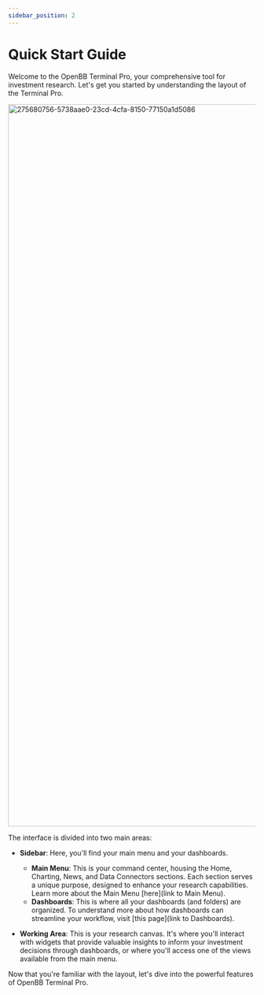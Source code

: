 ```yaml
---
sidebar_position: 2
---
```


# Quick Start Guide

Welcome to the OpenBB Terminal Pro, your comprehensive tool for investment research. Let's get you started by understanding the layout of the Terminal Pro.

<img width="1467" alt="275680756-5738aae0-23cd-4cfa-8150-77150a1d5086" src="https://github.com/OpenBB-finance/OpenBBTerminal/assets/25267873/c4a53275-5182-4e9a-a39f-ecb7604dd821"/>

The interface is divided into two main areas:

* **Sidebar**: Here, you'll find your main menu and your dashboards.

  * **Main Menu**: This is your command center, housing the Home, Charting, News, and Data Connectors sections. Each section serves a unique purpose, designed to enhance your research capabilities. Learn more about the Main Menu [here](link to Main Menu).
  * **Dashboards**: This is where all your dashboards (and folders) are organized. To understand more about how dashboards can streamline your workflow, visit [this page](link to Dashboards).

* **Working Area**: This is your research canvas. It's where you'll interact with widgets that provide valuable insights to inform your investment decisions through dashboards, or where you'll access one of the views available from the main menu.

Now that you're familiar with the layout, let's dive into the powerful features of OpenBB Terminal Pro.
